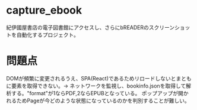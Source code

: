 # capture_ebook
紀伊國屋書店の電子図書館にアクセスし、さらにbREADERのスクリーンショットを自動化するプロジェクト。

# 問題点
DOMが頻繁に変更されるうえ、SPA(React)であるためリロードしないとまともに要素を取得できない。-> ネットワークを監視し、bookinfo.jsonを取得して解析する。"format"が1ならPDF,2ならEPUBとなっている。
ポップアップが開かれるためPageが今どのような状態になっているのかを判別することが難しい。
